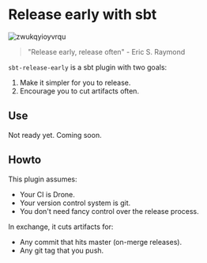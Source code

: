 # Release early with sbt

![zwukqyioyvrqu](https://cloud.githubusercontent.com/assets/2462974/24969890/a3e68c24-1fb2-11e7-823b-dea3ff4aeaac.gif)

> "Release early, release often" - Eric S. Raymond

`sbt-release-early` is a sbt plugin with two goals:
  
1. Make it simpler for you to release.
2. Encourage you to cut artifacts often.

## Use

Not ready yet. Coming soon.

## Howto

This plugin assumes:
  
* Your CI is Drone.
* Your version control system is git.
* You don't need fancy control over the release process.
  
In exchange, it cuts artifacts for:
  
* Any commit that hits master (on-merge releases).
* Any git tag that you push.
